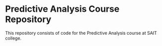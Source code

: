 # Predictive Analysis Course Repository
This repository consists of code for the Predictive Analysis course at SAIT college.
